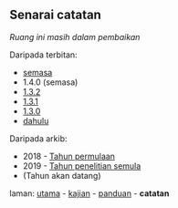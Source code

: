 ---
---

## Senarai catatan

*Ruang ini masih dalam pembaikan*

Daripada terbitan:

* [semasa][32]
* 1.4.0 (semasa)
* [1.3.2][303]
* [1.3.1][302]
* [1.3.0][301]
* [dahulu][31]

Daripada arkib:

* 2018 - [Tahun permulaan](imbas/2018.md)
* 2019 - [Tahun penelitian semula](imbas/2019.md)
* (Tahun akan datang)

laman: [utama][0] - [kajian][1] - [panduan][2] - **catatan**

  [0]: ../index.md
  [1]: ../kajian/index.md
  [2]: ../panduan/index.md
  [31]: dahulu.md
  [32]: semasa.md
  [301]: siap/1.3.0.md
  [302]: siap/1.3.1.md
  [303]: siap/1.3.2.md

